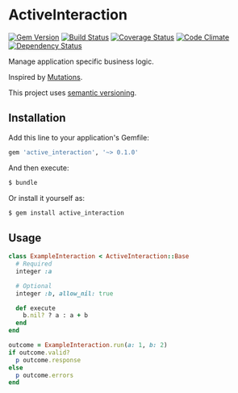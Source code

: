 # ActiveInteraction

[![Gem Version][]](https://badge.fury.io/rb/active_interaction)
[![Build Status][]](https://travis-ci.org/orgsync/active_interaction)
[![Coverage Status][]](https://coveralls.io/r/orgsync/active_interaction)
[![Code Climate][]](https://codeclimate.com/github/orgsync/active_interaction)
[![Dependency Status][]](https://gemnasium.com/orgsync/active_interaction)

Manage application specific business logic.

Inspired by [Mutations][].

This project uses [semantic versioning][].

## Installation

Add this line to your application's Gemfile:

```rb
gem 'active_interaction', '~> 0.1.0'
```

And then execute:

```sh
$ bundle
```

Or install it yourself as:

```sh
$ gem install active_interaction
```

## Usage

```rb
class ExampleInteraction < ActiveInteraction::Base
  # Required
  integer :a

  # Optional
  integer :b, allow_nil: true

  def execute
    b.nil? ? a : a + b
  end
end

outcome = ExampleInteraction.run(a: 1, b: 2)
if outcome.valid?
  p outcome.response
else
  p outcome.errors
end
```

[build status]: https://travis-ci.org/orgsync/active_interaction.png
[code climate]: https://codeclimate.com/github/orgsync/active_interaction.png
[coverage status]: https://coveralls.io/repos/orgsync/active_interaction/badge.png
[dependency status]: https://gemnasium.com/orgsync/active_interaction.png
[gem version]: https://badge.fury.io/rb/active_interaction.png
[mutations]: https://github.com/cypriss/mutations
[semantic versioning]: http://semver.org
